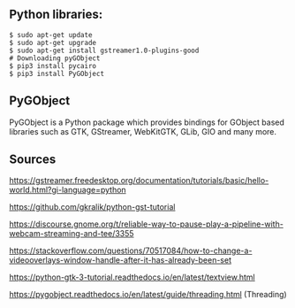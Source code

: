 ## Python libraries:

```console
$ sudo apt-get update
$ sudo apt-get upgrade
$ sudo apt-get install gstreamer1.0-plugins-good
# Downloading pyGObject
$ pip3 install pycairo
$ pip3 install PyGObject
```

## PyGObject
PyGObject is a Python package which provides bindings for GObject based libraries such as GTK, GStreamer, WebKitGTK, GLib, GIO and many more.

## Sources
https://gstreamer.freedesktop.org/documentation/tutorials/basic/hello-world.html?gi-language=python

https://github.com/gkralik/python-gst-tutorial

https://discourse.gnome.org/t/reliable-way-to-pause-play-a-pipeline-with-webcam-streaming-and-tee/3355

https://stackoverflow.com/questions/70517084/how-to-change-a-videooverlays-window-handle-after-it-has-already-been-set

https://python-gtk-3-tutorial.readthedocs.io/en/latest/textview.html

https://pygobject.readthedocs.io/en/latest/guide/threading.html (Threading)
